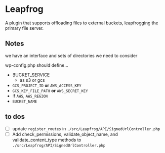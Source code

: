# Leapfrog

A plugin that supports offloading files to external buckets, leapfrogging the primary file server.


## Notes

we have an interface and sets of directories we need to consider


wp-config.php should define...
- BUCKET_SERVICE
	- as s3 or gcs
- `GCS_PROJECT_ID` **or** `AWS_ACCESS_KEY`
- `GCS_KEY_FILE_PATH` **or** `AWS_SECRET_KEY`
- If `AWS`, `AWS_REGION`
- `BUCKET_NAME`

## to dos
- [ ] update `register_routes` in `./src/Leapfrog/API/SignedUrlController.php`
- [ ] Add  check_permissions, validate_object_name, and validate_content_type methods to `./src/Leapfrog/API/SignedUrlController.php`
